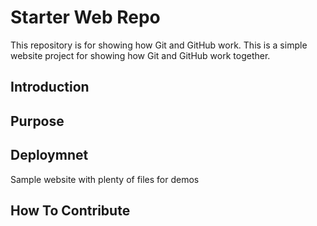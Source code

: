 # Starter Web Repo

This repository is for showing how Git and GitHub work.
This is a simple website project for showing how Git and GitHub work together.

## Introduction


## Purpose

## Deploymnet

Sample website with plenty of files for demos

## How To Contribute